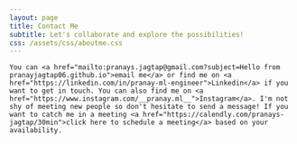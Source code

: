```yaml
---
layout: page
title: Contact Me
subtitle: Let's collaborate and explore the possibilities!
css: /assets/css/aboutme.css
---
```


<div id="contactme-section">
<span class="fa fa-envelope about-icon">
<p style="text-align: justify;">
    
    You can <a href="mailto:pranays.jagtap@gmail.com?subject=Hello from pranayjagtap06.github.io">email me</a> or find me on <a href="https://linkedin.com/in/pranay-ml-engineer">Linkedin</a> if you want to get in touch. You can also find me on <a href="https://www.instagram.com/__pranay.ml__">Instagram</a>. I'm not shy of meeting new people so don't hesitate to send a message! If you want to catch me in a meeting <a href="https://calendly.com/pranays-jagtap/30min">click here to schedule a meeting</a> based on your availability.
</p>
</span>
</div>
